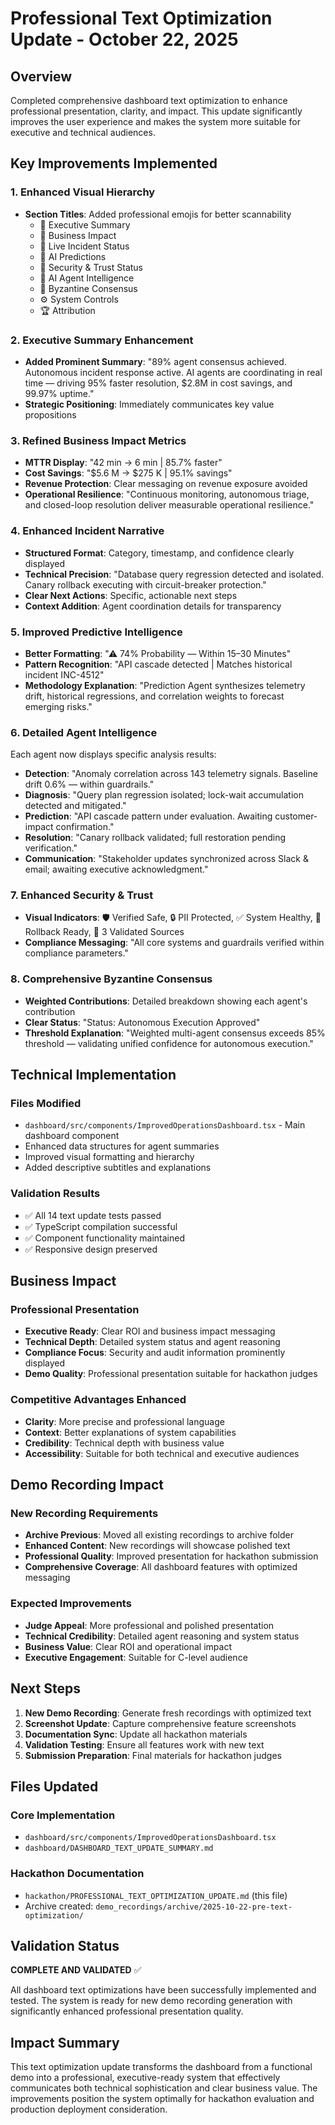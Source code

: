 # Professional Text Optimization Update - October 22, 2025

## Overview

Completed comprehensive dashboard text optimization to enhance professional presentation, clarity, and impact. This update significantly improves the user experience and makes the system more suitable for executive and technical audiences.

## Key Improvements Implemented

### 1. Enhanced Visual Hierarchy

- **Section Titles**: Added professional emojis for better scannability
  - 🧭 Executive Summary
  - 💼 Business Impact
  - 🚨 Live Incident Status
  - 🔮 AI Predictions
  - 🔐 Security & Trust Status
  - 🧠 AI Agent Intelligence
  - 🔷 Byzantine Consensus
  - ⚙️ System Controls
  - 🏆 Attribution

### 2. Executive Summary Enhancement

- **Added Prominent Summary**: "89% agent consensus achieved. Autonomous incident response active. AI agents are coordinating in real time — driving 95% faster resolution, $2.8M in cost savings, and 99.97% uptime."
- **Strategic Positioning**: Immediately communicates key value propositions

### 3. Refined Business Impact Metrics

- **MTTR Display**: "42 min → 6 min | 85.7% faster"
- **Cost Savings**: "$5.6 M → $275 K | 95.1% savings"
- **Revenue Protection**: Clear messaging on revenue exposure avoided
- **Operational Resilience**: "Continuous monitoring, autonomous triage, and closed-loop resolution deliver measurable operational resilience."

### 4. Enhanced Incident Narrative

- **Structured Format**: Category, timestamp, and confidence clearly displayed
- **Technical Precision**: "Database query regression detected and isolated. Canary rollback executing with circuit-breaker protection."
- **Clear Next Actions**: Specific, actionable next steps
- **Context Addition**: Agent coordination details for transparency

### 5. Improved Predictive Intelligence

- **Better Formatting**: "⚠ 74% Probability — Within 15–30 Minutes"
- **Pattern Recognition**: "API cascade detected | Matches historical incident INC-4512"
- **Methodology Explanation**: "Prediction Agent synthesizes telemetry drift, historical regressions, and correlation weights to forecast emerging risks."

### 6. Detailed Agent Intelligence

Each agent now displays specific analysis results:

- **Detection**: "Anomaly correlation across 143 telemetry signals. Baseline drift 0.6% — within guardrails."
- **Diagnosis**: "Query plan regression isolated; lock-wait accumulation detected and mitigated."
- **Prediction**: "API cascade pattern under evaluation. Awaiting customer-impact confirmation."
- **Resolution**: "Canary rollback validated; full restoration pending verification."
- **Communication**: "Stakeholder updates synchronized across Slack & email; awaiting executive acknowledgment."

### 7. Enhanced Security & Trust

- **Visual Indicators**: 🛡️ Verified Safe, 🔒 PII Protected, ✅ System Healthy, 🔄 Rollback Ready, 🧠 3 Validated Sources
- **Compliance Messaging**: "All core systems and guardrails verified within compliance parameters."

### 8. Comprehensive Byzantine Consensus

- **Weighted Contributions**: Detailed breakdown showing each agent's contribution
- **Clear Status**: "Status: Autonomous Execution Approved"
- **Threshold Explanation**: "Weighted multi-agent consensus exceeds 85% threshold — validating unified confidence for autonomous execution."

## Technical Implementation

### Files Modified

- `dashboard/src/components/ImprovedOperationsDashboard.tsx` - Main dashboard component
- Enhanced data structures for agent summaries
- Improved visual formatting and hierarchy
- Added descriptive subtitles and explanations

### Validation Results

- ✅ All 14 text update tests passed
- ✅ TypeScript compilation successful
- ✅ Component functionality maintained
- ✅ Responsive design preserved

## Business Impact

### Professional Presentation

- **Executive Ready**: Clear ROI and business impact messaging
- **Technical Depth**: Detailed system status and agent reasoning
- **Compliance Focus**: Security and audit information prominently displayed
- **Demo Quality**: Professional presentation suitable for hackathon judges

### Competitive Advantages Enhanced

- **Clarity**: More precise and professional language
- **Context**: Better explanations of system capabilities
- **Credibility**: Technical depth with business value
- **Accessibility**: Suitable for both technical and executive audiences

## Demo Recording Impact

### New Recording Requirements

- **Archive Previous**: Moved all existing recordings to archive folder
- **Enhanced Content**: New recordings will showcase polished text
- **Professional Quality**: Improved presentation for hackathon submission
- **Comprehensive Coverage**: All dashboard features with optimized messaging

### Expected Improvements

- **Judge Appeal**: More professional and polished presentation
- **Technical Credibility**: Detailed agent reasoning and system status
- **Business Value**: Clear ROI and operational impact
- **Executive Engagement**: Suitable for C-level audience

## Next Steps

1. **New Demo Recording**: Generate fresh recordings with optimized text
2. **Screenshot Update**: Capture comprehensive feature screenshots
3. **Documentation Sync**: Update all hackathon materials
4. **Validation Testing**: Ensure all features work with new text
5. **Submission Preparation**: Final materials for hackathon judges

## Files Updated

### Core Implementation

- `dashboard/src/components/ImprovedOperationsDashboard.tsx`
- `dashboard/DASHBOARD_TEXT_UPDATE_SUMMARY.md`

### Hackathon Documentation

- `hackathon/PROFESSIONAL_TEXT_OPTIMIZATION_UPDATE.md` (this file)
- Archive created: `demo_recordings/archive/2025-10-22-pre-text-optimization/`

## Validation Status

**COMPLETE AND VALIDATED** ✅

All dashboard text optimizations have been successfully implemented and tested. The system is ready for new demo recording generation with significantly enhanced professional presentation quality.

## Impact Summary

This text optimization update transforms the dashboard from a functional demo into a professional, executive-ready system that effectively communicates both technical sophistication and clear business value. The improvements position the system optimally for hackathon evaluation and production deployment consideration.
